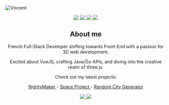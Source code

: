 ![Vincent](https://user-images.githubusercontent.com/57709433/134140240-f7fa9a72-d275-45c9-8467-c9361f0aa4b8.gif)
<div align="center">
  <img src="https://img.shields.io/badge/Java-ED8B00?style=for-the-badge&logo=java&logoColor=white"/>
  <img src="https://img.shields.io/badge/threejs-black?style=for-the-badge&logo=three.js&logoColor=white"/>
  <img src="https://img.shields.io/badge/TypeScript-007ACC?style=for-the-badge&logo=typescript&logoColor=white"/>
  <img src="https://img.shields.io/badge/Vue.js-35495E?style=for-the-badge&logo=vuedotjs&logoColor=4FC08D"/>
</div>

<div align="center">
  <h2>About me</h2>
  <p>French Full-Stack Developer shifting towards Front-End with a passion for 3D web development.</p>
  <p>Excited about VueJS, crafting Java/Go APIs, and diving into the creative realm of three.js.</p>
  <p>Check out my latest projects:</p>
  <p>
    <a href="https://www.nightymaker.com/](https://nightymaker.netlify.app/">
      NightyMaker
    </a> -
    <a href="https://spoce-project.netlify.app/">
      Space Project
    </a> - 
    <a href="https://random-city-island-generator.netlify.app/">
      Random City Generator
    </a>
  </p>
</div>

<div align="center">
  <a href="mailto:vincent.lrr@gmail.com">
    <img src="https://img.shields.io/badge/Gmail-D14836?style=for-the-badge&logo=gmail&logoColor=white"/>
  </a>
  <a href="https://www.linkedin.com/in/vincent-larreur/">
    <img src="https://img.shields.io/badge/LinkedIn-0077B5?style=for-the-badge&logo=linkedin&logoColor=white"/>
  </a>
</div>
